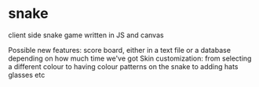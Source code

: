 # snake
client side snake game written in JS and canvas

Possible new features: score board, either in a text file or a database depending on how much time we've got
Skin customization: from selecting a different colour to having colour patterns on the snake to adding hats glasses etc
